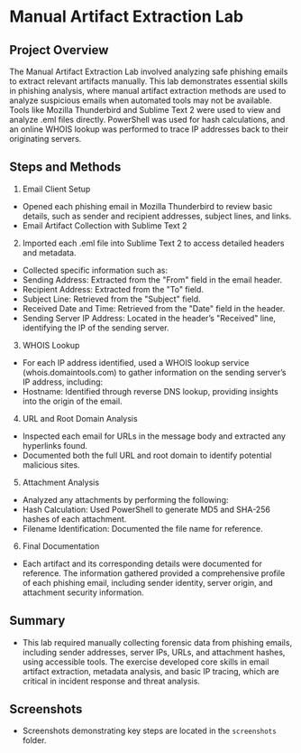 # Manual Artifact Extraction Lab

## Project Overview
The Manual Artifact Extraction Lab involved analyzing safe phishing emails to extract relevant artifacts manually. This lab demonstrates essential skills in phishing analysis, where manual artifact extraction methods are used to analyze suspicious emails when automated tools may not be available. Tools like Mozilla Thunderbird and Sublime Text 2 were used to view and analyze .eml files directly. PowerShell was used for hash calculations, and an online WHOIS lookup was performed to trace IP addresses back to their originating servers.

## Steps and Methods
1. Email Client Setup

- Opened each phishing email in Mozilla Thunderbird to review basic details, such as sender and recipient addresses, subject lines, and links.
- Email Artifact Collection with Sublime Text 2

2. Imported each .eml file into Sublime Text 2 to access detailed headers and metadata.
- Collected specific information such as:
- Sending Address: Extracted from the "From" field in the email header.
- Recipient Address: Extracted from the "To" field.
- Subject Line: Retrieved from the "Subject" field.
- Received Date and Time: Retrieved from the "Date" field in the header.
- Sending Server IP Address: Located in the header’s "Received" line, identifying the IP of the sending server.

3. WHOIS Lookup

- For each IP address identified, used a WHOIS lookup service (whois.domaintools.com) to gather information on the sending server’s IP address, including:
- Hostname: Identified through reverse DNS lookup, providing insights into the origin of the email.

4. URL and Root Domain Analysis

- Inspected each email for URLs in the message body and extracted any hyperlinks found.
- Documented both the full URL and root domain to identify potential malicious sites.

5. Attachment Analysis

- Analyzed any attachments by performing the following:
- Hash Calculation: Used PowerShell to generate MD5 and SHA-256 hashes of each attachment.
- Filename Identification: Documented the file name for reference.

6. Final Documentation

- Each artifact and its corresponding details were documented for reference. The information gathered provided a comprehensive profile of each phishing email, including sender identity, server origin, and attachment security information.

## Summary
- This lab required manually collecting forensic data from phishing emails, including sender addresses, server IPs, URLs, and attachment hashes, using accessible tools. The exercise developed core skills in email artifact extraction, metadata analysis, and basic IP tracing, which are critical in incident response and threat analysis.

## Screenshots
- Screenshots demonstrating key steps are located in the `screenshots` folder.
